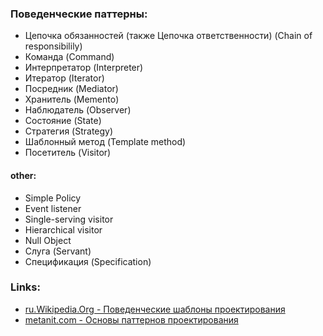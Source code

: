 ### Поведенческие паттерны:

* Цепочка обязанностей (также Цепочка ответственности) (Chain of responsibilily)
* Команда (Command)
* Интерпретатор (Interpreter)
* Итератор (Iterator)
* Посредник (Mediator)
* Хранитель (Memento)
* Наблюдатель (Observer)
* Состояние (State)
* Стратегия (Strategy)
* Шаблонный метод (Template method)
* Посетитель (Visitor)

#### other:
* Simple Policy
* Event listener
* Single-serving visitor
* Hierarchical visitor
* Null Object
* Слуга (Servant)
* Спецификация (Specification)


### Links:
* [ru.Wikipedia.Org - Поведенческие шаблоны проектирования](https://ru.Wikipedia.Org/wiki/%D0%9F%D0%BE%D0%B2%D0%B5%D0%B4%D0%B5%D0%BD%D1%87%D0%B5%D1%81%D0%BA%D0%B8%D0%B5_%D1%88%D0%B0%D0%B1%D0%BB%D0%BE%D0%BD%D1%8B_%D0%BF%D1%80%D0%BE%D0%B5%D0%BA%D1%82%D0%B8%D1%80%D0%BE%D0%B2%D0%B0%D0%BD%D0%B8%D1%8F)
* [metanit.com - Основы паттернов проектирования](http://metanit.com/sharp/patterns/1.1.php)